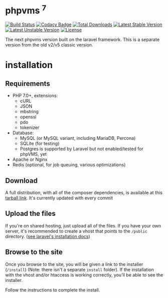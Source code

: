 # phpvms <sup>7</sup>

[![Build Status](https://travis-ci.org/nabeelio/phpvms.svg)](https://travis-ci.org/nabeelio/phpvms) [![Codacy Badge](https://api.codacy.com/project/badge/Grade/d668bebb0a3c46bda381af16ce3d9450)](https://www.codacy.com/app/nabeelio/phpvms?utm_source=github.com&amp;utm_medium=referral&amp;utm_content=nabeelio/phpvms&amp;utm_campaign=Badge_Grade) [![Total Downloads](https://poser.pugx.org/nabeel/phpvms/downloads)](https://packagist.org/packages/nabeel/phpvms) [![Latest Stable Version](https://poser.pugx.org/nabeel/phpvms/v/stable)](https://packagist.org/packages/nabeel/phpvms) [![Latest Unstable Version](https://poser.pugx.org/nabeel/phpvms/v/unstable)](https://packagist.org/packages/nabeel/phpvms) [![License](https://poser.pugx.org/nabeel/phpvms/license)](https://packagist.org/packages/nabeel/phpvms)

The next phpvms version built on the laravel framework. This is a separate version from the old v2/v5 classic version.

# installation

## Requirements

- PHP 7.0+, extensions:
  - cURL
  - JSON
  - mbstring
  - openssl
  - pdo
  - tokenizer
- Database:
  - MySQL (or MySQL variant, including MariaDB, Percona)
  - SQLite (for testing)
  - Postgres is supported by Laravel but not enabled/tested for phpVMS, yet
- Apache or Nginx
- Redis (optional, for job queuing, various optimizations)

## Download

A full distribution, with all of the composer dependencies, is available at this 
[tarball link](http://phpvms.net/downloads/phpvms-7.0.0-master.tar.gz). It's currently 
updated with every commit

## Upload the files

If you're on shared hosting, just upload all of the files. If you have your own server, it's 
recommended to create a vhost that points to the `/public` directory. ([see laravel's installation docs](https://laravel.com/docs/5.5/installation#web-server-configuration))

## Browse to the site

Once you browse to the site, you will be given a link to the installer (`/install`) (Note: there
isn't a separate `install` folder). If the installation with the vhost and/or htaccess is working
correctly, you'll be able to see the installer. 

Follow the instructions to complete the install.
